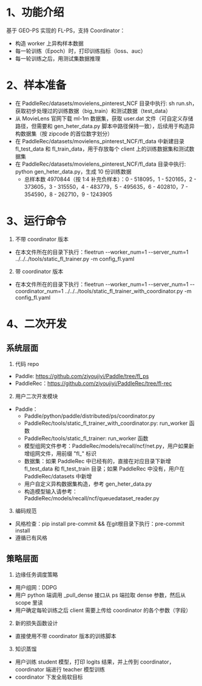# 1、功能介绍
基于 GEO-PS 实现的 FL-PS，支持 Coordinator：  
* 构造 worker 上异构样本数据
* 每一轮训练（Epoch）时，打印训练指标（loss、auc）
* 每一轮训练之后，用测试集数据推理

# 2、样本准备
* 在 PaddleRec/datasets/movielens_pinterest_NCF 目录中执行: sh run.sh，获取初步处理过的训练数据（big_train）和测试数据（test_data）
* 从 MovieLens 官网下载 ml-1m 数据集，获取 user.dat 文件（可自定义存储路径，但需要和 gen_heter_data.py 脚本中路径保持一致），后续用于构造异构数据集（按 zipcode 的首位数字划分）
* 在 PaddleRec/datasets/movielens_pinterest_NCF/fl_data 中新建目录 fl_test_data 和 fl_train_data，用于存放每个 client 上的训练数据集和测试数据集
* 在 PaddleRec/datasets/movielens_pinterest_NCF/fl_data 目录中执行: python gen_heter_data.py，生成 10 份训练数据
    * 总样本数 4970844（按 1:4 补充负样本）：0 - 518095，1 - 520165，2 - 373605，3 - 315550，4 - 483779，5 - 495635，6 - 402810，7 - 354590，8 - 262710，9 - 1243905
    
# 3、运行命令
1. 不带 coordinator 版本
* 在本文件所在的目录下执行：fleetrun --worker_num=1 --server_num=1 ../../../tools/static_fl_trainer.py -m config_fl.yaml
2. 带 coordinator 版本
* 在本文件所在的目录下执行：fleetrun --worker_num=1 --server_num=1 --coordinator_num=1 ../../../tools/static_fl_trainer_with_coordinator.py -m config_fl.yaml

# 4、二次开发
## 系统层面
1. 代码 repo
* Paddle: https://github.com/ziyoujiyi/Paddle/tree/fl_ps
* PaddleRec：https://github.com/ziyoujiyi/PaddleRec/tree/fl-rec
2. 用户二次开发模块
* Paddle：
    * Paddle/python/paddle/distributed/ps/coordinator.py
    * PaddleRec/tools/static_fl_trainer_with_coordinator.py: run_worker 函数
    * PaddleRec/tools/static_fl_trainer: run_worker 函数
    * 模型组网文件参考：PaddleRec/models/recall/ncf/net.py，用户如果新增组网文件，用前缀 "fl_" 标识
    * 数据集：如果 PaddleRec 中已经有的，直接在对应目录下新增 fl_test_data 和 fl_test_train 目录；如果 PaddleRec 中没有，用户在 PaddleRec/datasets 中新增
    * 用户自定义异构数据集构造，参考 gen_heter_data.py
    * 构造模型输入请参考：PaddleRec/models/recall/ncf/queuedataset_reader.py
3. 编码规范
* 风格检查：pip install pre-commit && 在git根目录下执行：pre-commit install
* 遵循已有风格


## 策略层面
1. 边缘任务调度策略
* 用户组网：DDPG
* 用户 python 端调用 _pull_dense 接口从 ps 端拉取 dense 参数，然后从 scope 里读
* 用户确定每轮训练之后 client 需要上传给 coordinator 的各个参数（字段）
2. 新的损失函数设计
* 直接使用不带 coordinator 版本的训练脚本
3. 知识蒸馏
* 用户训练 student 模型，打印 logits 结果，并上传到 coordinator，coordinator 端进行 teacher 模型训练
* coordinator 下发全局软目标
